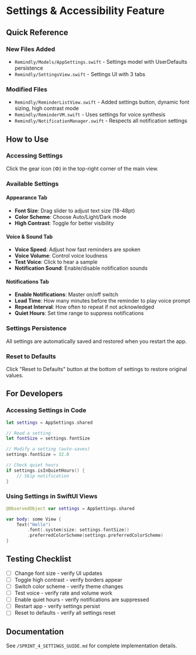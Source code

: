 # Settings & Accessibility Feature

## Quick Reference

### New Files Added
- `Remindly/Models/AppSettings.swift` - Settings model with UserDefaults persistence
- `Remindly/SettingsView.swift` - Settings UI with 3 tabs

### Modified Files
- `Remindly/ReminderListView.swift` - Added settings button, dynamic font sizing, high contrast mode
- `Remindly/ReminderVM.swift` - Uses settings for voice synthesis
- `Remindly/NotificationManager.swift` - Respects all notification settings

## How to Use

### Accessing Settings
Click the gear icon (⚙️) in the top-right corner of the main view.

### Available Settings

#### Appearance Tab
- **Font Size**: Drag slider to adjust text size (18-48pt)
- **Color Scheme**: Choose Auto/Light/Dark mode
- **High Contrast**: Toggle for better visibility

#### Voice & Sound Tab
- **Voice Speed**: Adjust how fast reminders are spoken
- **Voice Volume**: Control voice loudness
- **Test Voice**: Click to hear a sample
- **Notification Sound**: Enable/disable notification sounds

#### Notifications Tab
- **Enable Notifications**: Master on/off switch
- **Lead Time**: How many minutes before the reminder to play voice prompt
- **Repeat Interval**: How often to repeat if not acknowledged
- **Quiet Hours**: Set time range to suppress notifications

### Settings Persistence
All settings are automatically saved and restored when you restart the app.

### Reset to Defaults
Click "Reset to Defaults" button at the bottom of settings to restore original values.

## For Developers

### Accessing Settings in Code
```swift
let settings = AppSettings.shared

// Read a setting
let fontSize = settings.fontSize

// Modify a setting (auto-saves)
settings.fontSize = 32.0

// Check quiet hours
if settings.isInQuietHours() {
    // Skip notification
}
```

### Using Settings in SwiftUI Views
```swift
@ObservedObject var settings = AppSettings.shared

var body: some View {
    Text("Hello")
        .font(.system(size: settings.fontSize))
        .preferredColorScheme(settings.preferredColorScheme)
}
```

## Testing Checklist
- [ ] Change font size - verify UI updates
- [ ] Toggle high contrast - verify borders appear
- [ ] Switch color scheme - verify theme changes
- [ ] Test voice - verify rate and volume work
- [ ] Enable quiet hours - verify notifications are suppressed
- [ ] Restart app - verify settings persist
- [ ] Reset to defaults - verify all settings reset

## Documentation
See `/SPRINT_4_SETTINGS_GUIDE.md` for complete implementation details.
